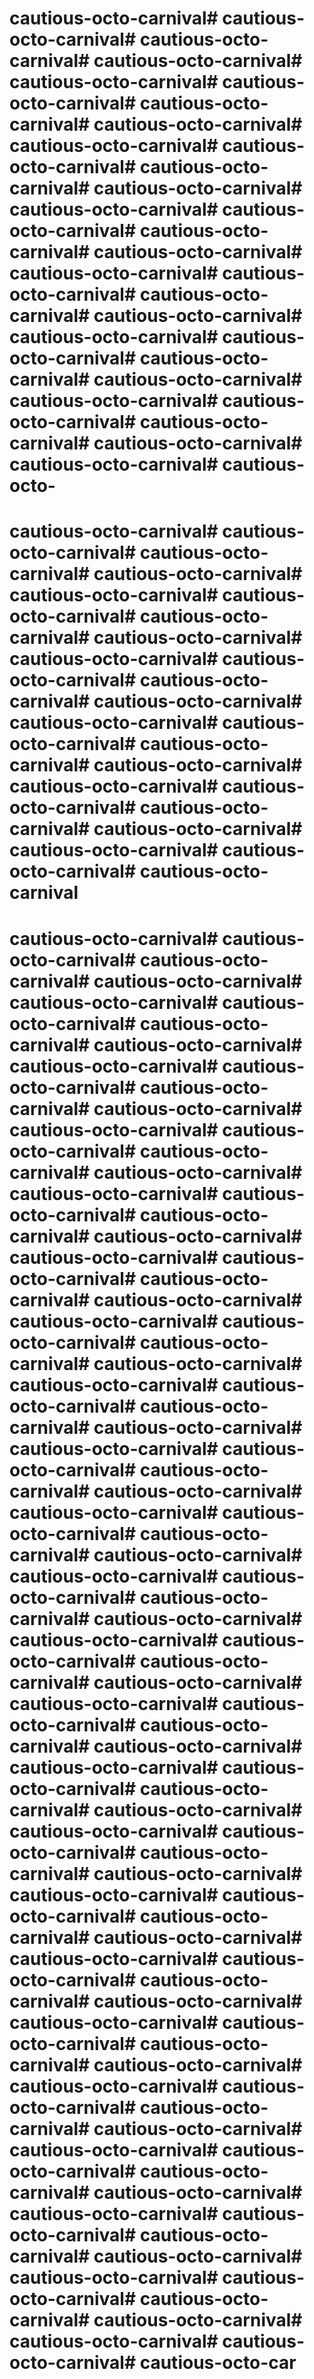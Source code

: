 
# cautious-octo-carnival# cautious-octo-carnival# cautious-octo-carnival# cautious-octo-carnival# cautious-octo-carnival# cautious-octo-carnival# cautious-octo-carnival# cautious-octo-carnival# cautious-octo-carnival# cautious-octo-carnival# cautious-octo-carnival# cautious-octo-carnival# cautious-octo-carnival# cautious-octo-carnival# cautious-octo-carnival# cautious-octo-carnival# cautious-octo-carnival# cautious-octo-carnival# cautious-octo-carnival# cautious-octo-carnival# cautious-octo-carnival# cautious-octo-carnival# cautious-octo-carnival# cautious-octo-carnival# cautious-octo-carnival# cautious-octo-carnival# cautious-octo-carnival# cautious-octo-carnival# cautious-octo-carnival# cautious-octo-
# cautious-octo-carnival# cautious-octo-carnival# cautious-octo-carnival# cautious-octo-carnival# cautious-octo-carnival# cautious-octo-carnival# cautious-octo-carnival# cautious-octo-carnival# cautious-octo-carnival# cautious-octo-carnival# cautious-octo-carnival# cautious-octo-carnival# cautious-octo-carnival# cautious-octo-carnival# cautious-octo-carnival# cautious-octo-carnival# cautious-octo-carnival# cautious-octo-carnival# cautious-octo-carnival# cautious-octo-carnival# cautious-octo-carnival# cautious-octo-carnival# cautious-octo-carnival

# cautious-octo-carnival# cautious-octo-carnival# cautious-octo-carnival# cautious-octo-carnival# cautious-octo-carnival# cautious-octo-carnival# cautious-octo-carnival# cautious-octo-carnival# cautious-octo-carnival# cautious-octo-carnival# cautious-octo-carnival# cautious-octo-carnival# cautious-octo-carnival# cautious-octo-carnival# cautious-octo-carnival# cautious-octo-carnival# cautious-octo-carnival# cautious-octo-carnival# cautious-octo-carnival# cautious-octo-carnival# cautious-octo-carnival# cautious-octo-carnival# cautious-octo-carnival# cautious-octo-carnival# cautious-octo-carnival# cautious-octo-carnival# cautious-octo-carnival# cautious-octo-carnival# cautious-octo-carnival# cautious-octo-carnival# cautious-octo-carnival# cautious-octo-carnival# cautious-octo-carnival# cautious-octo-carnival# cautious-octo-carnival# cautious-octo-carnival# cautious-octo-carnival# cautious-octo-carnival# cautious-octo-carnival# cautious-octo-carnival# cautious-octo-carnival# cautious-octo-carnival# cautious-octo-carnival# cautious-octo-carnival# cautious-octo-carnival# cautious-octo-carnival# cautious-octo-carnival# cautious-octo-carnival# cautious-octo-carnival# cautious-octo-carnival# cautious-octo-carnival# cautious-octo-carnival# cautious-octo-carnival# cautious-octo-carnival# cautious-octo-carnival# cautious-octo-carnival# cautious-octo-carnival# cautious-octo-carnival# cautious-octo-carnival# cautious-octo-carnival# cautious-octo-carnival# cautious-octo-carnival# cautious-octo-carnival# cautious-octo-carnival# cautious-octo-carnival# cautious-octo-carnival# cautious-octo-carnival# cautious-octo-carnival# cautious-octo-carnival# cautious-octo-carnival# cautious-octo-carnival# cautious-octo-carnival# cautious-octo-carnival# cautious-octo-carnival# cautious-octo-carnival# cautious-octo-carnival# cautious-octo-carnival# cautious-octo-carnival# cautious-octo-carnival# cautious-octo-carnival# cautious-octo-carnival# cautious-octo-carnival# cautious-octo-carnival# cautious-octo-carnival# cautious-octo-carnival# cautious-octo-carnival# cautious-octo-carnival# cautious-octo-carnival# cautious-octo-carnival# cautious-octo-carnival# cautious-octo-car
